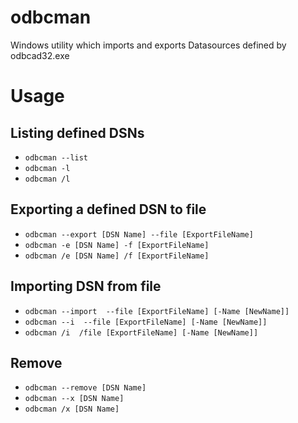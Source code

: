 # odbcman
Windows utility which imports and exports Datasources defined by odbcad32.exe

# Usage
## Listing defined DSNs
* `odbcman --list`
* `odbcman -l`
* `odbcman /l`

## Exporting a defined DSN to file 
* `odbcman --export [DSN Name] --file [ExportFileName]` 
* `odbcman -e [DSN Name] -f [ExportFileName]`
* `odbcman /e [DSN Name] /f [ExportFileName]`

## Importing DSN from file
* `odbcman --import  --file [ExportFileName] [-Name [NewName]]`
* `odbcman --i  --file [ExportFileName] [-Name [NewName]]`
* `odbcman /i  /file [ExportFileName] [-Name [NewName]]`

## Remove
* `odbcman --remove [DSN Name]`
* `odbcman --x [DSN Name]`
* `odbcman /x [DSN Name]`
